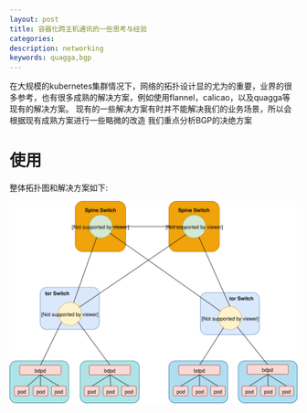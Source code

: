 ```yaml
---
layout: post
title: 容器化跨主机通讯的一些思考与经验 
categories: 
description: networking 
keywords: quagga,bgp
---
```


在大规模的kubernetes集群情况下，网络的拓扑设计显的尤为的重要，业界的很多参考，也有很多成熟的解决方案，例如使用flannel，calicao，以及quagga等现有的解决方案。
现有的一些解决方案有时并不能解决我们的业务场景，所以会根据现有成熟方案进行一些略微的改造
我们重点分析BGP的决绝方案

# 使用
整体拓扑图和解决方案如下:

![bdp](../images/bdp.svg)